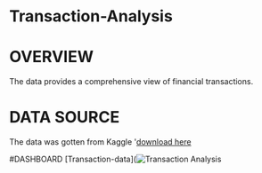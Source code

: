 # Transaction-Analysis
# OVERVIEW
The data provides a comprehensive view of financial transactions.
# DATA SOURCE
The data was gotten from Kaggle
'[download here](https://www.kaggle.com/datasets/ziya07/transaction-data-for-banking-operations)

#DASHBOARD
[Transaction-data](![Transaction Analysis](https://github.com/user-attachments/assets/77e07ace-a312-4194-90b2-21663d7a0acc)

